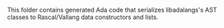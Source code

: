 This folder contains generated Ada code that serializes
libadalangs's AST classes to Rascal/Vallang data constructors and lists.
